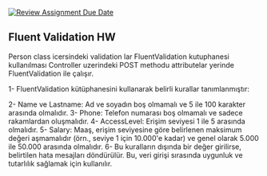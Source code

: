 [![Review Assignment Due Date](https://classroom.github.com/assets/deadline-readme-button-24ddc0f5d75046c5622901739e7c5dd533143b0c8e959d652212380cedb1ea36.svg)](https://classroom.github.com/a/0mNoXTBm)


## Fluent Validation HW

Person class icersindeki validation lar FluentValidation kutuphanesi kullanılması
Controller uzerindeki POST methodu attributelar yerinde FluentValidation ile çalışır.


1- FluentValidation kütüphanesini kullanarak belirli kurallar tanımlanmıştır:

2- Name ve Lastname: Ad ve soyadın boş olmamalı ve 5 ile 100 karakter arasında olmalıdır.
3- Phone: Telefon numarası boş olmamalı ve sadece rakamlardan oluşmalıdır.
4- AccessLevel: Erişim seviyesi 1 ile 5 arasında olmalıdır.
5- Salary: Maaş, erişim seviyesine göre belirlenen maksimum değeri aşmamalıdır (örn., seviye 1 için 10.000'e kadar) ve genel olarak 5.000 ile 50.000 arasında olmalıdır.
6- Bu kuralların dışında bir değer girilirse, belirtilen hata mesajları döndürülür. Bu, veri girişi sırasında uygunluk ve tutarlılık sağlamak için kullanılır.
